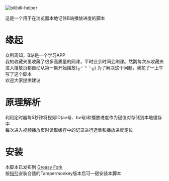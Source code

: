 ![bilibili-helper](https://socialify.git.ci/yungyu16/bilibili-helper/image?description=1&descriptionEditable=Bilibili%E5%88%B7%E8%AF%BE%E7%9C%8B%E7%89%87%E5%B0%8F%E5%8A%A9%E6%89%8B&language=1&logo=https%3A%2F%2Fraw.githubusercontent.com%2Fyungyu16%2Fcdn%2Fmaster%2Favatar.png&owner=1&theme=Light)

这是一个用于在浏览器本地记住B站播放进度的脚本

# 缘起
众所周知，B站是一个学习APP   
我的收藏夹里收藏了很多高质量的网课，平时业余时间会刷课。然鹅每次从收藏夹进入播放页都自动从第一集开始播放(╥╯^╰╥)
为了解决这个问题，我花了一上午写了这个脚本    
欢迎大家提供建议

# 原理解析
利用定时器每5秒钟将视频ID(av号、bv号)和播放进度作为键值对存储到本地缓存中   
每次进入视频播放页时读取缓存中的记录进行选集和播放进度定位

# 安装
本脚本已发布到 [Greasy Fork](https://greasyfork.org/zh-CN/scripts/416450-bilibili%E8%AE%B0%E4%BD%8F%E6%92%AD%E6%94%BE%E8%BF%9B%E5%BA%A6)    
按[指引](http://www.tampermonkey.net/)安装合适的Tampermonkey版本后可一键安装本脚本


